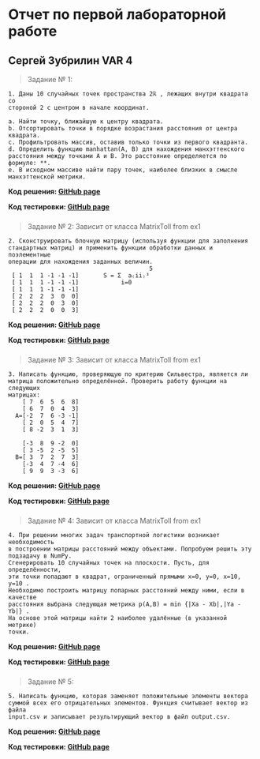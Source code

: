 # Отчет по первой лабораторной работе
## Сергей Зубрилин VAR 4
>Задание № 1:
````
1. Даны 10 случайных точек пространства 2ℝ , лежащих внутри квадрата со
стороной 2 с центром в начале координат.

a. Найти точку, ближайшую к центру квадрата.
b. Отсортировать точки в порядке возрастания расстояния от центра
квадрата.
c. Профильтровать массив, оставив только точки из первого квадранта.
d. Определить функцию manhattan(A, B) для нахождения манхэттенского
расстояния между точками A и B. Это расстояние определяется по
формуле: **.
e. В исходном массиве найти пару точек, наиболее близких в смысле
манхэттенской метрики.
````
**Код решения: [GitHub page](https://github.com/ZegsZub/Python_sql_corse_labs/blob/master/lab_2/ex1.py)**

**Код тестировки: [GitHub page]()**
###
>Задание № 2:
Зависит от класса MatrixToll from ex1
````
2. Cконструировать блочную матрицу (используя функции для заполнения
стандартных матриц) и применить функции обработки данных и поэлементные
операции для нахождения заданных величин.
                                        5
 [ 1  1  1 -1 -1 -1]       S = Σ  a₍ii₎³
 [ 1  1  1 -1 -1 -1]            i=0
 [ 1  1  1 -1 -1 -1]
 [ 2  2  2  3  0  0]
 [ 2  2  2  0  3  0]
 [ 2  2  2  0  0  3]
````
**Код решения: [GitHub page](https://github.com/ZegsZub/Python_sql_corse_labs/blob/master/lab_2/ex2.py)**

**Код тестировки: [GitHub page]()**
###
>Задание № 3:
Зависит от класса MatrixToll from ex1
````
3. Написать функцию, проверяющую по критерию Сильвестра, является ли
матрица положительно определённой. Проверить работу функции на следующих
матрицах:
    [ 7  6  5  6  8]
    [ 6  7  0  4  3]
  A=[-2  7  6 -3 -1]
    [ 2  0  5  4  7]
    [ 8 -2  3  1  3]

    [-3  8  9 -2  0]
    [ 3 -5  2 -5  5]
  B=[ 3  7  2  7  3]
    [-3  4  7 -4  6]
    [ 9  9  3 -3  6]
````
**Код решения: [GitHub page](https://github.com/ZegsZub/Python_sql_corse_labs/blob/master/lab_2/ex3.py)**

**Код тестировки: [GitHub page]()**
###
>Задание № 4:
Зависит от класса MatrixToll from ex1
````
4. При решении многих задач транспортной логистики возникает необходимость
в построении матрицы расстояний между объектами. Попробуем решить эту
подзадачу в NumPy.
Сгенерировать 10 случайных точек на плоскости. Пусть, для определённости,
эти точки попадают в квадрат, ограниченный прямыми x=0, y=0, x=10, y=10 .
Необходимо построить матрицу попарных расстояний между ними, если в качестве
расстояния выбрана следующая метрика p(A,B) = min {|Xa - Xb|,|Ya - Yb|} .
На основе этой матрицы найти 2 наиболее удалённые (в указанной метрике)
точки.
````
**Код решения: [GitHub page](https://github.com/ZegsZub/Python_sql_corse_labs/blob/master/lab_2/ex4.py)**

**Код тестировки: [GitHub page]()**
###
>Задание № 5:
````
5. Написать функцию, которая заменяет положительные элементы вектора
суммой всех его отрицательных элементов. Функция считывает вектор из файла
input.csv и записывает результирующий вектор в файл output.csv.
````
**Код решения: [GitHub page](https://github.com/ZegsZub/Python_sql_corse_labs/blob/master/lab_2/ex5.py)**

**Код тестировки: [GitHub page]()**

